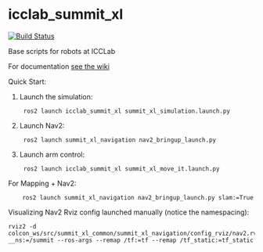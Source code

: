 # icclab_summit_xl
[![Build Status](https://travis-ci.com/icclab/icclab_summit_xl.svg?branch=noetic)](https://travis-ci.com/icclab/icclab_summit_xl)

Base scripts for robots at ICCLab

For documentation [see the wiki](https://github.com/icclab/icclab_summit_xl/wiki)

Quick Start:

1. Launch the simulation:

        ros2 launch icclab_summit_xl summit_xl_simulation.launch.py

2. Launch Nav2:

        ros2 launch summit_xl_navigation nav2_bringup_launch.py

3. Launch arm control:

        ros2 launch icclab_summit_xl summit_xl_move_it.launch.py

For Mapping + Nav2:

        ros2 launch summit_xl_navigation nav2_bringup_launch.py slam:=True


Visualizing Nav2 Rviz config launched manually (notice the namespacing):

	rviz2 -d colcon_ws/src/summit_xl_common/summit_xl_navigation/config_rviz/nav2.rviz __ns:=/summit --ros-args --remap /tf:=tf --remap /tf_static:=tf_static
